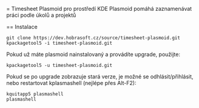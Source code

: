 = Timesheet Plasmoid pro prostředí KDE
Plasmoid pomáhá zaznamenávat práci podle úkolů a projektů

== Instalace

    git clone https://dev.hobrasoft.cz/source/timesheet-plasmoid.git
    kpackagetool5 -i timesheet-plasmoid.git


Pokud už máte plasmoid nainstalovaný a provádíte upgrade, použijte:

    kpackagetool5 -u timesheet-plasmoid.git

Pokud se po upgrade zobrazuje stará verze, je možné se odhlásit/přihlásit, nebo
restartovat kplasmashell (nejlépe přes Alt-F2):

    kquitapp5 plasmashell
    plasmashell


